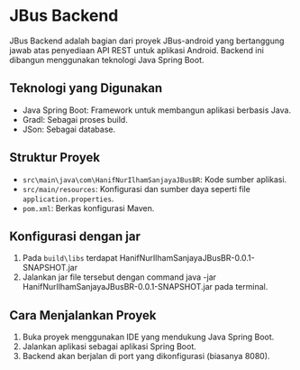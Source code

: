 # JBus Backend

JBus Backend adalah bagian dari proyek JBus-android yang bertanggung jawab atas penyediaan API REST untuk aplikasi Android. Backend ini dibangun menggunakan teknologi Java Spring Boot.

## Teknologi yang Digunakan

- Java Spring Boot: Framework untuk membangun aplikasi berbasis Java.
- Gradl: Sebagai proses build.
- JSon: Sebagai database.

## Struktur Proyek

- `src\main\java\com\HanifNurIlhamSanjayaJBusBR`: Kode sumber aplikasi.
- `src/main/resources`: Konfigurasi dan sumber daya seperti file `application.properties`.
- `pom.xml`: Berkas konfigurasi Maven.

## Konfigurasi dengan jar

1. Pada `build\libs` terdapat HanifNurIlhamSanjayaJBusBR-0.0.1-SNAPSHOT.jar
2. Jalankan jar file tersebut dengan command java -jar HanifNurIlhamSanjayaJBusBR-0.0.1-SNAPSHOT.jar pada terminal.

## Cara Menjalankan Proyek

1. Buka proyek menggunakan IDE yang mendukung Java Spring Boot.
2. Jalankan aplikasi sebagai aplikasi Spring Boot.
3. Backend akan berjalan di port yang dikonfigurasi (biasanya 8080).
